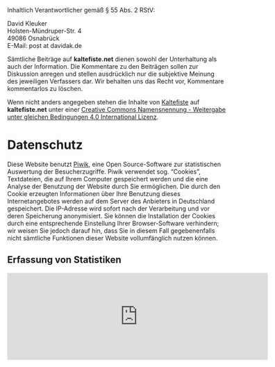 <!--
.. title: Impressum
.. slug: impressum
.. date: 2018-02-13 17:57:00 UTC+01:00
.. tags:
.. category:
.. link:
.. description:
.. type: text
.. nocomments: True
-->

Inhaltlich Verantwortlicher gemäß § 55 Abs. 2 RStV:

David Kleuker  
Holsten-Mündruper-Str. 4  
49086 Osnabrück  
E-Mail: post at davidak.de

Sämtliche Beiträge auf **kaltefiste.net** dienen sowohl der Unterhaltung als auch der Information.
Die Kommentare zu den Beiträgen sollen zur Diskussion anregen und stellen ausdrücklich nur die subjektive Meinung des jeweiligen Verfassers dar. Wir behalten uns das Recht vor, Kommentare kommentarlos zu löschen.

Wenn nicht anders angegeben stehen die Inhalte von <a xmlns:cc="http://creativecommons.org/ns#" href="https://kaltefiste.net/" property="cc:attributionName" rel="cc:attributionURL">Kaltefiste</a> auf <b><span xmlns:dct="http://purl.org/dc/terms/" href="http://purl.org/dc/dcmitype/Text" property="dct:title" rel="dct:type">kaltefiste.net</span></b> unter einer <a rel="license" href="http://creativecommons.org/licenses/by-sa/4.0/">Creative Commons Namensnennung - Weitergabe unter gleichen Bedingungen 4.0 International Lizenz</a>.

# Datenschutz

Diese Website benutzt [Piwik](https://de.piwik.org/), eine Open Source-Software zur statistischen Auswertung der Besucherzugriffe. Piwik verwendet sog. “Cookies”, Textdateien, die auf Ihrem Computer gespeichert werden und die eine Analyse der Benutzung der Website durch Sie ermöglichen. Die durch den Cookie erzeugten Informationen über Ihre Benutzung dieses Internetangebotes werden auf dem Server des Anbieters in Deutschland gespeichert. Die IP-Adresse wird sofort nach der Verarbeitung und vor deren Speicherung anonymisiert. Sie können die Installation der Cookies durch eine entsprechende Einstellung Ihrer Browser-Software verhindern; wir weisen Sie jedoch darauf hin, dass Sie in diesem Fall gegebenenfalls nicht sämtliche Funktionen dieser Website vollumfänglich nutzen können.

## Erfassung von Statistiken

<iframe style="border: 0; height: 200px; width: 600px;" src="https://stats.davidak.de/index.php?module=CoreAdminHome&action=optOut&language=en"></iframe>
